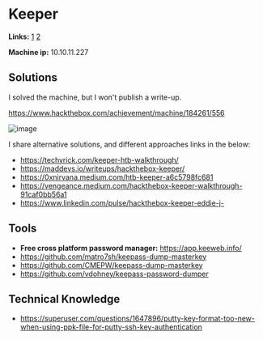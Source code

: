 # Keeper

**Links:** [1](https://www.hackthebox.com/machines/keeper)  [2](https://app.hackthebox.com/machines/Keeper)

**Machine ip:** 10.10.11.227

## Solutions
I solved the machine, but I won't publish a write-up. 

https://www.hackthebox.com/achievement/machine/184261/556

![image](https://github.com/h4md153v63n/CTFs/assets/5091265/ada0b1b1-44cd-4ecb-99a8-a0b04b09ee33)

I share alternative solutions, and different approaches links in the below:
+ https://techyrick.com/keeper-htb-walkthrough/
+ https://maddevs.io/writeups/hackthebox-keeper/
+ https://0xnirvana.medium.com/htb-keeper-a6c5798fc681
+ https://vengeance.medium.com/hackthebox-keeper-walkthrough-91caf0bb56a1
+ https://www.linkedin.com/pulse/hackthebox-keeper-eddie-j-


## Tools
+ **Free cross platform password manager:** https://app.keeweb.info/
+ https://github.com/matro7sh/keepass-dump-masterkey
+ https://github.com/CMEPW/keepass-dump-masterkey
+ https://github.com/vdohney/keepass-password-dumper


## Technical Knowledge
+ https://superuser.com/questions/1647896/putty-key-format-too-new-when-using-ppk-file-for-putty-ssh-key-authentication
